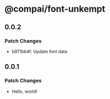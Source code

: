# @compai/font-unkempt

## 0.0.2

### Patch Changes

- b971bb4f: Update font data

## 0.0.1

### Patch Changes

- Hello, world!
